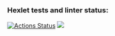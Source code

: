 ### Hexlet tests and linter status:
[![Actions Status](https://github.com/Augmar/frontend-project-44/workflows/hexlet-check/badge.svg)](https://github.com/Augmar/frontend-project-44/actions)
<a href="https://codeclimate.com/github/Augmar/frontend-project-44/maintainability"><img src="https://api.codeclimate.com/v1/badges/e3d049fff8bfa8c5c927/maintainability" /></a>